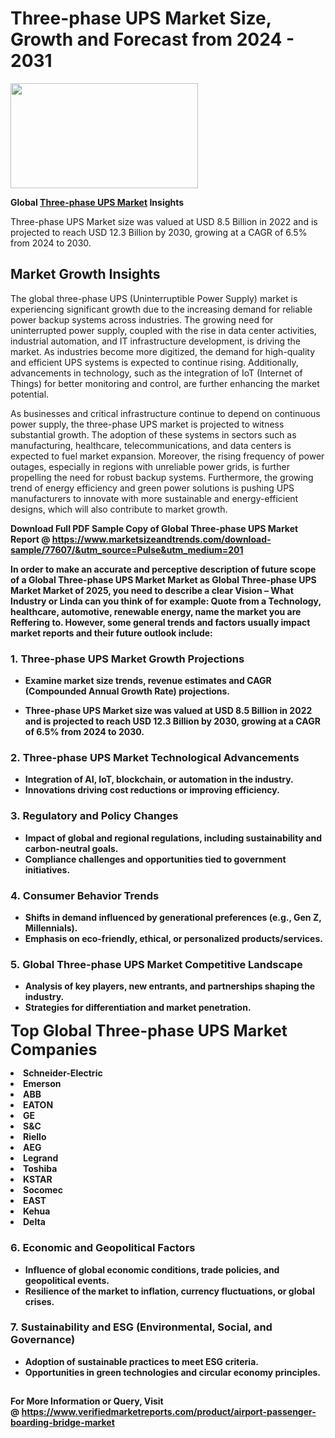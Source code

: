 <H1>Three-phase UPS Market Size, Growth and Forecast from 2024 - 2031</H1><img class="aligncenter size-medium wp-image-584254" src="https://thirdeyenews.in/wp-content/uploads/2024/09/Global-Market-Research-300x168.jpeg" alt="" width="300" height="168" /><p><strong>Global&nbsp;<a href="https://www.marketsizeandtrends.com/download-sample/77607/&amp;utm_source=Pulse&amp;utm_medium=201">Three-phase UPS Market</a> Insights</strong></p><p>Three-phase UPS Market size was valued at USD 8.5 Billion in 2022 and is projected to reach USD 12.3 Billion by 2030, growing at a CAGR of 6.5% from 2024 to 2030.</p><p><h2>Market Growth Insights</h2> <p>The global three-phase UPS (Uninterruptible Power Supply) market is experiencing significant growth due to the increasing demand for reliable power backup systems across industries. The growing need for uninterrupted power supply, coupled with the rise in data center activities, industrial automation, and IT infrastructure development, is driving the market. As industries become more digitized, the demand for high-quality and efficient UPS systems is expected to continue rising. Additionally, advancements in technology, such as the integration of IoT (Internet of Things) for better monitoring and control, are further enhancing the market potential.</p> <p><strong></strong></p> <p>As businesses and critical infrastructure continue to depend on continuous power supply, the three-phase UPS market is projected to witness substantial growth. The adoption of these systems in sectors such as manufacturing, healthcare, telecommunications, and data centers is expected to fuel market expansion. Moreover, the rising frequency of power outages, especially in regions with unreliable power grids, is further propelling the need for robust backup systems. Furthermore, the growing trend of energy efficiency and green power solutions is pushing UPS manufacturers to innovate with more sustainable and energy-efficient designs, which will also contribute to market growth.</p> <p><strong></p><p><span class=""><strong>Download Full PDF Sample Copy of Global Three-phase UPS Market Report</strong> @ <a href="https://www.marketsizeandtrends.com/download-sample/77607/&amp;utm_source=Pulse&amp;utm_medium=201" target="_blank">https://www.marketsizeandtrends.com/download-sample/77607/&amp;utm_source=Pulse&amp;utm_medium=201</a></span></p><p>In order to make an accurate and perceptive description of future scope of a Global&nbsp;Three-phase UPS Market Market as Global&nbsp;Three-phase UPS Market Market of 2025, you need to describe a clear Vision &ndash; What Industry or Linda can you think of for example: Quote from a Technology, healthcare, automotive, renewable energy, name the market you are Reffering to. However, some general trends and factors usually impact market reports and their future outlook include:</p><h3>1.&nbsp;<strong>Three-phase UPS Market Growth Projections</strong></h3><ul><li>Examine market size trends, revenue estimates and CAGR (Compounded Annual Growth Rate) projections.</li><li><p>Three-phase UPS Market size was valued at USD 8.5 Billion in 2022 and is projected to reach USD 12.3 Billion by 2030, growing at a CAGR of 6.5% from 2024 to 2030.</p></li></ul><h3>2.&nbsp;<strong>Three-phase UPS Market Technological Advancements</strong></h3><ul><li>Integration of AI, IoT, blockchain, or automation in the industry.</li><li>Innovations driving cost reductions or improving efficiency.</li></ul><h3>3.&nbsp;<strong>Regulatory and Policy Changes</strong></h3><ul><li>Impact of global and regional regulations, including sustainability and carbon-neutral goals.</li><li>Compliance challenges and opportunities tied to government initiatives.</li></ul><h3>4.&nbsp;<strong>Consumer Behavior Trends</strong></h3><ul><li>Shifts in demand influenced by generational preferences (e.g., Gen Z, Millennials).</li><li>Emphasis on eco-friendly, ethical, or personalized products/services.</li></ul><h3>5.&nbsp;<strong>Global Three-phase UPS Market Competitive Landscape</strong></h3><ul><li>Analysis of key players, new entrants, and partnerships shaping the industry.</li><li>Strategies for differentiation and market penetration.</li></ul><p data-pm-slice="1 1 []"><span style="color: inherit; font-family: inherit; font-size: 25px;">Top Global Three-phase UPS Market Companies</span></p><div class="" data-test-id=""><p><li>Schneider-Electric</li><li> Emerson</li><li> ABB</li><li> EATON</li><li> GE</li><li> S&C</li><li> Riello</li><li> AEG</li><li> Legrand</li><li> Toshiba</li><li> KSTAR</li><li> Socomec</li><li> EAST</li><li> Kehua</li><li> Delta</li></p></div><h3>6.&nbsp;<strong>Economic and Geopolitical Factors</strong></h3><ul><li>Influence of global economic conditions, trade policies, and geopolitical events.</li><li>Resilience of the market to inflation, currency fluctuations, or global crises.</li></ul><h3>7.&nbsp;<strong>Sustainability and ESG (Environmental, Social, and Governance)</strong></h3><ul><li>Adoption of sustainable practices to meet ESG criteria.</li><li>Opportunities in green technologies and circular economy principles.</li></ul><h2><strong style="font-size: 14px;">For More Information or Query, Visit @&nbsp;</strong><a style="background-color: #ffffff; font-size: 14px;" href="https://www.marketsizeandtrends.com/report/three-phase-ups-market/" target="_blank">https://www.verifiedmarketreports.com/product/airport-passenger-boarding-bridge-market</a></h2>
